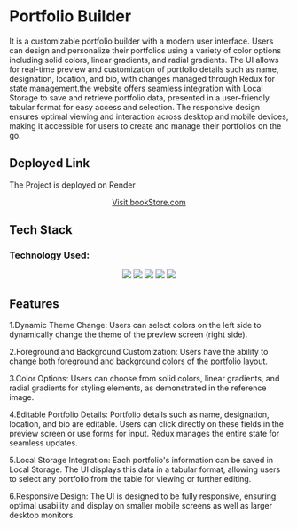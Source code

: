 # Portfolio Builder

It is a customizable portfolio builder with a modern user interface. Users can design and personalize their portfolios using a variety of color options including solid colors, linear gradients, and radial gradients. The UI allows for real-time preview and customization of portfolio details such as name, designation, location, and bio, with changes managed through Redux for state management.the website offers seamless integration with Local Storage to save and retrieve portfolio data, presented in a user-friendly tabular format for easy access and selection. The responsive design ensures optimal viewing and interaction across desktop and mobile devices, making it accessible for users to create and manage their portfolios on the go.

## Deployed Link 
The Project is deployed on Render
<div align="center">
  <a href="" target="_blank">Visit bookStore.com</a>
</div>

## Tech Stack

### Technology Used:
<div align="center">
  <img src="https://img.shields.io/badge/JavaScript-323330?style=for-the-badge&logo=javascript&logoColor=F7DF1E" />
   <img src="https://img.shields.io/badge/CSS3-1572B6?style=for-the-badge&logo=css3&logoColor=white" />
     <img src="https://img.shields.io/badge/React-20232A?style=for-the-badge&logo=react&logoColor=61DAFB" />
     <img src="https://img.shields.io/badge/Redux-593D88?style=for-the-badge&logo=redux&logoColor=white" />
     <img src="https://img.shields.io/badge/Chakra--UI-319795?style=for-the-badge&logo=chakra-ui&logoColor=white" />
</div>

## Features
1.Dynamic Theme Change: Users can select colors on the left side to dynamically change the theme of the preview screen (right side).

2.Foreground and Background Customization: Users have the ability to change both foreground and background colors of the portfolio layout.

3.Color Options: Users can choose from solid colors, linear gradients, and radial gradients for styling elements, as demonstrated in the reference image.

4.Editable Portfolio Details: Portfolio details such as name, designation, location, and bio are editable. Users can click directly on these fields in the preview screen or use forms for input. Redux manages the entire state for seamless updates.

5.Local Storage Integration: Each portfolio's information can be saved in Local Storage. The UI displays this data in a tabular format, allowing users to select any portfolio from the table for viewing or further editing.

6.Responsive Design: The UI is designed to be fully responsive, ensuring optimal usability and display on smaller mobile screens as well as larger desktop monitors.

